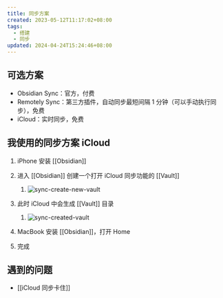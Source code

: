 ```yaml
---
title: 同步方案
created: 2023-05-12T11:17:02+08:00
tags:
  - 搭建
  - 同步
updated: 2024-04-24T15:24:46+08:00
---
```


## 可选方案

- Obsidian Sync：官方，付费
- Remotely Sync：第三方插件，自动同步最短间隔 1 分钟（可以手动执行同步），免费
- iCloud：实时同步，免费

## 我使用的同步方案 iCloud

1. iPhone 安装 [[Obsidian]]
2. 进入 [[Obsidian]] 创建一个打开 iCloud 同步功能的 [[Vault]]
   1. ![sync-create-new-vault](https://cdn.jsdelivr.net/gh/11ze/static/images/sync-create-new-vault.png)
3. 此时 iCloud 中会生成 [[Vault]] 目录
   1. ![sync-created-vault](https://cdn.jsdelivr.net/gh/11ze/static/images/sync-created-vault.png)

4. MacBook 安装 [[Obsidian]]，打开 Home
5. 完成

## 遇到的问题

- [[iCloud 同步卡住]]
